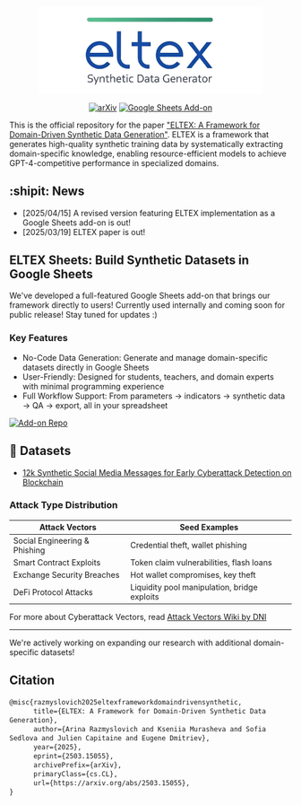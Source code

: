 <div align="center">
  <img src="figs/eltex-logo.png" alt="ELTEX" width="400"/>
  <p>
    <a href="https://arxiv.org/abs/2503.15055"><img src="https://img.shields.io/badge/arXiv-paper-b31b1b.svg" alt="arXiv"></a>
    <a href="https://github.com/Kseymur/eltex-sheets-addon"><img src="https://img.shields.io/badge/Sheets-add--on-0F9D58.svg" alt="Google Sheets Add-on"></a>
  </p>
</div>


This is the official repository for the paper ["ELTEX: A Framework for Domain-Driven Synthetic Data Generation"](https://arxiv.org/abs/2503.15055). ELTEX is a framework that generates high-quality synthetic training data by systematically extracting domain-specific knowledge, enabling resource-efficient models to achieve GPT-4-competitive performance in specialized domains.

## :shipit: News
- [2025/04/15] A revised version featuring ELTEX implementation as a Google Sheets add-on is out!
- [2025/03/19] ELTEX paper is out! 
## ELTEX Sheets: Build Synthetic Datasets in Google Sheets
We've developed a full-featured Google Sheets add-on that brings our framework directly to users! Currently used internally and coming soon for public release! Stay tuned for updates :)

### Key Features
- No-Code Data Generation: Generate and manage domain-specific datasets directly in Google Sheets
- User-Friendly: Designed for students, teachers, and domain experts with minimal programming experience
- Full Workflow Support: From parameters → indicators → synthetic data → QA → export, all in your spreadsheet

<div align="left">
  <a href="https://github.com/Kseymur/eltex-sheets-addon"><img src="https://img.shields.io/badge/View_Add--on_Repository-4285F4?style=for-the-badge&logo=github&logoColor=white" alt="Add-on Repo"></a>
</div>

## 🤗 Datasets
- [12k Synthetic Social Media Messages for Early Cyberattack Detection on Blockchain](https://huggingface.co/datasets/dn-institute/cyberattack-blockchain-synth)
### Attack Type Distribution

| **Attack Vectors** | **Seed Examples** | 
|-------------------|------------------------|
| Social Engineering & Phishing | Credential theft, wallet phishing | 
| Smart Contract Exploits | Token claim vulnerabilities, flash loans | 
| Exchange Security Breaches | Hot wallet compromises, key theft |
| DeFi Protocol Attacks | Liquidity pool manipulation, bridge exploits | 

For more about Cyberattack Vectors, read [Attack Vectors Wiki by DNI](https://dn.institute/research/cyberattacks/wiki/)

--- 

We're actively working on expanding our research with additional domain-specific datasets!

## Citation
```
@misc{razmyslovich2025eltexframeworkdomaindrivensynthetic,
      title={ELTEX: A Framework for Domain-Driven Synthetic Data Generation}, 
      author={Arina Razmyslovich and Kseniia Murasheva and Sofia Sedlova and Julien Capitaine and Eugene Dmitriev},
      year={2025},
      eprint={2503.15055},
      archivePrefix={arXiv},
      primaryClass={cs.CL},
      url={https://arxiv.org/abs/2503.15055}, 
}
```
